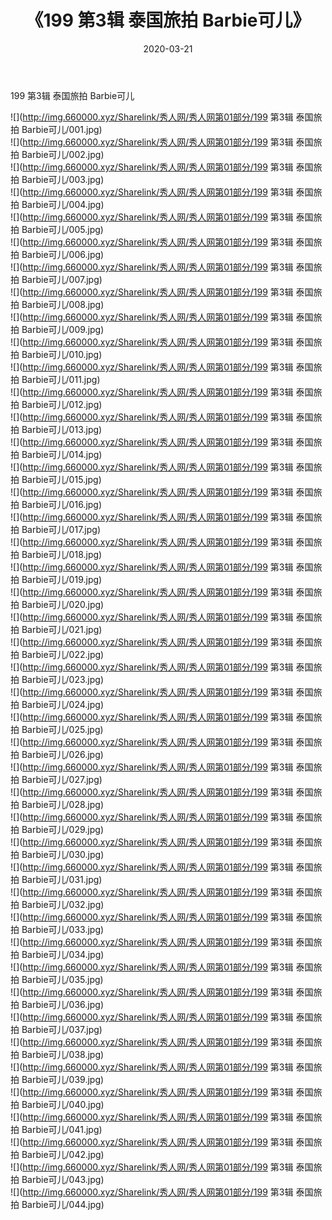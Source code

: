 ﻿---
layout: post
title:  《199 第3辑 泰国旅拍 Barbie可儿》
date:   2020-03-21
img: http://img.660000.xyz/Sharelink/秀人网/秀人网第01部分/199 第3辑 泰国旅拍 Barbie可儿/000.jpg
categories: [美女, 清纯, 唯美]
---

199 第3辑 泰国旅拍 Barbie可儿

  ![](http://img.660000.xyz/Sharelink/秀人网/秀人网第01部分/199 第3辑 泰国旅拍 Barbie可儿/001.jpg) <br> ![](http://img.660000.xyz/Sharelink/秀人网/秀人网第01部分/199 第3辑 泰国旅拍 Barbie可儿/002.jpg) <br> ![](http://img.660000.xyz/Sharelink/秀人网/秀人网第01部分/199 第3辑 泰国旅拍 Barbie可儿/003.jpg) <br> ![](http://img.660000.xyz/Sharelink/秀人网/秀人网第01部分/199 第3辑 泰国旅拍 Barbie可儿/004.jpg) <br> ![](http://img.660000.xyz/Sharelink/秀人网/秀人网第01部分/199 第3辑 泰国旅拍 Barbie可儿/005.jpg) <br> ![](http://img.660000.xyz/Sharelink/秀人网/秀人网第01部分/199 第3辑 泰国旅拍 Barbie可儿/006.jpg) <br> ![](http://img.660000.xyz/Sharelink/秀人网/秀人网第01部分/199 第3辑 泰国旅拍 Barbie可儿/007.jpg) <br> ![](http://img.660000.xyz/Sharelink/秀人网/秀人网第01部分/199 第3辑 泰国旅拍 Barbie可儿/008.jpg) <br> ![](http://img.660000.xyz/Sharelink/秀人网/秀人网第01部分/199 第3辑 泰国旅拍 Barbie可儿/009.jpg) <br> ![](http://img.660000.xyz/Sharelink/秀人网/秀人网第01部分/199 第3辑 泰国旅拍 Barbie可儿/010.jpg) <br> ![](http://img.660000.xyz/Sharelink/秀人网/秀人网第01部分/199 第3辑 泰国旅拍 Barbie可儿/011.jpg) <br> ![](http://img.660000.xyz/Sharelink/秀人网/秀人网第01部分/199 第3辑 泰国旅拍 Barbie可儿/012.jpg) <br> ![](http://img.660000.xyz/Sharelink/秀人网/秀人网第01部分/199 第3辑 泰国旅拍 Barbie可儿/013.jpg) <br> ![](http://img.660000.xyz/Sharelink/秀人网/秀人网第01部分/199 第3辑 泰国旅拍 Barbie可儿/014.jpg) <br> ![](http://img.660000.xyz/Sharelink/秀人网/秀人网第01部分/199 第3辑 泰国旅拍 Barbie可儿/015.jpg) <br> ![](http://img.660000.xyz/Sharelink/秀人网/秀人网第01部分/199 第3辑 泰国旅拍 Barbie可儿/016.jpg) <br> ![](http://img.660000.xyz/Sharelink/秀人网/秀人网第01部分/199 第3辑 泰国旅拍 Barbie可儿/017.jpg) <br> ![](http://img.660000.xyz/Sharelink/秀人网/秀人网第01部分/199 第3辑 泰国旅拍 Barbie可儿/018.jpg) <br> ![](http://img.660000.xyz/Sharelink/秀人网/秀人网第01部分/199 第3辑 泰国旅拍 Barbie可儿/019.jpg) <br> ![](http://img.660000.xyz/Sharelink/秀人网/秀人网第01部分/199 第3辑 泰国旅拍 Barbie可儿/020.jpg) <br> ![](http://img.660000.xyz/Sharelink/秀人网/秀人网第01部分/199 第3辑 泰国旅拍 Barbie可儿/021.jpg) <br> ![](http://img.660000.xyz/Sharelink/秀人网/秀人网第01部分/199 第3辑 泰国旅拍 Barbie可儿/022.jpg) <br> ![](http://img.660000.xyz/Sharelink/秀人网/秀人网第01部分/199 第3辑 泰国旅拍 Barbie可儿/023.jpg) <br> ![](http://img.660000.xyz/Sharelink/秀人网/秀人网第01部分/199 第3辑 泰国旅拍 Barbie可儿/024.jpg) <br> ![](http://img.660000.xyz/Sharelink/秀人网/秀人网第01部分/199 第3辑 泰国旅拍 Barbie可儿/025.jpg) <br> ![](http://img.660000.xyz/Sharelink/秀人网/秀人网第01部分/199 第3辑 泰国旅拍 Barbie可儿/026.jpg) <br> ![](http://img.660000.xyz/Sharelink/秀人网/秀人网第01部分/199 第3辑 泰国旅拍 Barbie可儿/027.jpg) <br> ![](http://img.660000.xyz/Sharelink/秀人网/秀人网第01部分/199 第3辑 泰国旅拍 Barbie可儿/028.jpg) <br> ![](http://img.660000.xyz/Sharelink/秀人网/秀人网第01部分/199 第3辑 泰国旅拍 Barbie可儿/029.jpg) <br> ![](http://img.660000.xyz/Sharelink/秀人网/秀人网第01部分/199 第3辑 泰国旅拍 Barbie可儿/030.jpg) <br> ![](http://img.660000.xyz/Sharelink/秀人网/秀人网第01部分/199 第3辑 泰国旅拍 Barbie可儿/031.jpg) <br> ![](http://img.660000.xyz/Sharelink/秀人网/秀人网第01部分/199 第3辑 泰国旅拍 Barbie可儿/032.jpg) <br> ![](http://img.660000.xyz/Sharelink/秀人网/秀人网第01部分/199 第3辑 泰国旅拍 Barbie可儿/033.jpg) <br> ![](http://img.660000.xyz/Sharelink/秀人网/秀人网第01部分/199 第3辑 泰国旅拍 Barbie可儿/034.jpg) <br> ![](http://img.660000.xyz/Sharelink/秀人网/秀人网第01部分/199 第3辑 泰国旅拍 Barbie可儿/035.jpg) <br> ![](http://img.660000.xyz/Sharelink/秀人网/秀人网第01部分/199 第3辑 泰国旅拍 Barbie可儿/036.jpg) <br> ![](http://img.660000.xyz/Sharelink/秀人网/秀人网第01部分/199 第3辑 泰国旅拍 Barbie可儿/037.jpg) <br> ![](http://img.660000.xyz/Sharelink/秀人网/秀人网第01部分/199 第3辑 泰国旅拍 Barbie可儿/038.jpg) <br> ![](http://img.660000.xyz/Sharelink/秀人网/秀人网第01部分/199 第3辑 泰国旅拍 Barbie可儿/039.jpg) <br> ![](http://img.660000.xyz/Sharelink/秀人网/秀人网第01部分/199 第3辑 泰国旅拍 Barbie可儿/040.jpg) <br> ![](http://img.660000.xyz/Sharelink/秀人网/秀人网第01部分/199 第3辑 泰国旅拍 Barbie可儿/041.jpg) <br> ![](http://img.660000.xyz/Sharelink/秀人网/秀人网第01部分/199 第3辑 泰国旅拍 Barbie可儿/042.jpg) <br> ![](http://img.660000.xyz/Sharelink/秀人网/秀人网第01部分/199 第3辑 泰国旅拍 Barbie可儿/043.jpg) <br> ![](http://img.660000.xyz/Sharelink/秀人网/秀人网第01部分/199 第3辑 泰国旅拍 Barbie可儿/044.jpg) <br>